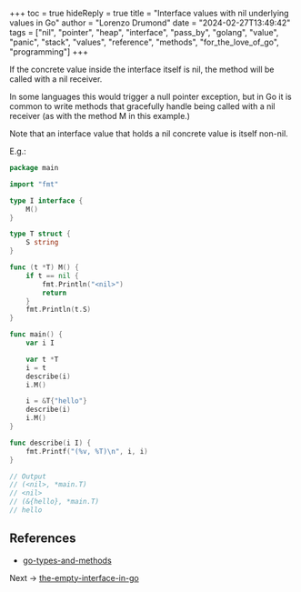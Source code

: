 +++
toc = true
hideReply = true
title = "Interface values with nil underlying values in Go"
author = "Lorenzo Drumond"
date = "2024-02-27T13:49:42"
tags = ["nil",  "pointer",  "heap",  "interface",  "pass_by",  "golang",  "value",  "panic",  "stack",  "values",  "reference",  "methods",  "for_the_love_of_go",  "programming"]
+++


If the concrete value inside the interface itself is nil, the method will be called with a nil receiver.

In some languages this would trigger a null pointer exception, but in Go it is common to write methods that gracefully handle being called with a nil receiver (as with the method M in this example.)

Note that an interface value that holds a nil concrete value is itself non-nil.

E.g.:
```go
package main

import "fmt"

type I interface {
	M()
}

type T struct {
	S string
}

func (t *T) M() {
	if t == nil {
		fmt.Println("<nil>")
		return
	}
	fmt.Println(t.S)
}

func main() {
	var i I

	var t *T
	i = t
	describe(i)
	i.M()

	i = &T{"hello"}
	describe(i)
	i.M()
}

func describe(i I) {
	fmt.Printf("(%v, %T)\n", i, i)
}

// Output
// (<nil>, *main.T)
// <nil>
// (&{hello}, *main.T)
// hello
```

## References
- [go-types-and-methods](/wiki/go-types-and-methods/)

Next -> [the-empty-interface-in-go](/wiki/the-empty-interface-in-go/)
